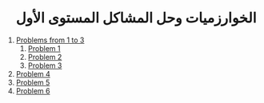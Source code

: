 <div dir="rtl">

# الخوارزميات وحل المشاكل المستوى الأول

</div>

1. [Problems from 1 to 3](src/_1_problems_from_1_to_3)
    1. [Problem 1](src/_1_problems_from_1_to_3/_1_1_problem_1)
    2. [Problem 2](src/_1_problems_from_1_to_3/_1_2_problem_2)
    3. [Problem 3](src/_1_problems_from_1_to_3/_1_3_problem_3)
2. [Problem 4](src/_2_problem_4)
3. [Problem 5](src/_3_problem_5)
4. [Problem 6](src/_4_problem_6)